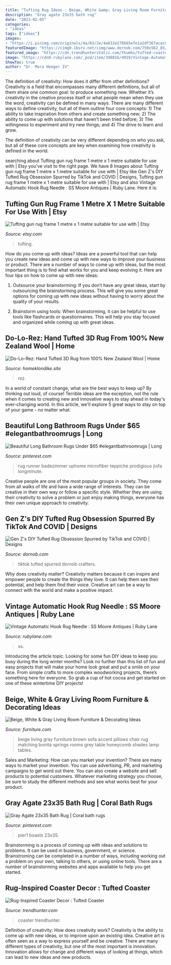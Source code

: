 ```yaml
---
title: "Tufting Rug Ideas : Beige, White &amp; Gray Living Room Furniture &amp; Decorating Ideas"
description: "Gray agate 23x35 bath rug"
date: "2023-02-05"
categories:
- "ideas"
tags: ["ideas"]
images:
- "https://i.pinimg.com/originals/4a/63/2e/4a632e278b65efe1a2df367acac89774.jpg"
featuredImage: "https://cimg0.ibsrv.net/cimg/www.dornob.com/750x562_85/656/Tufted-Rug-by-Trish-Andersen-634656.jpg"
featured_image: "https://cdn.trendhunterstatic.com/thumbs/tufted-coaster.jpeg"
image: "https://cdn0.rubylane.com/_pod/item/398016/4919/Vintage-Automatic-Hook-Rug-Needle-full-4-2048-18-f.jpg"
ShowToc: true
author: "Dr. Mara Hoeger IV"
---
```



The definition of creativity: How does it differ from other definitions?
Creativity is a field that encompasses many different definitions, but all of them share one common goal: to produce something new. Whether it’s creativity in the creative process itself or what people mean when they use the word, creativity can be defined in many ways. 
There are many different ways to define creativity, but all of them outline four core concepts: 1) The ability to take inspiration from others and create something new; 2) The ability to come up with solutions that haven’t been tried before; 3) The willingness to experiment and try new things; and 4) The drive to learn and grow. 

The definition of creativity can be very different depending on who you ask, but all of these core concepts are key when examining how creativity is defined in the world.

	

		
searching about Tufting gun rug frame 1 metre x 1 metre suitable for use with | Etsy you've visit to the right page. We have 8 Images about Tufting gun rug frame 1 metre x 1 metre suitable for use with | Etsy like Gen Z&#039;s DIY Tufted Rug Obsession Spurred by TikTok and COVID | Designs, Tufting gun rug frame 1 metre x 1 metre suitable for use with | Etsy and also Vintage Automatic Hook Rug Needle : SS Moore Antiques | Ruby Lane. Here it is:
		
    
## Tufting Gun Rug Frame 1 Metre X 1 Metre Suitable For Use With | Etsy

<img loading=lazy src="https://i.etsystatic.com/10003406/r/il/a3a3b9/2941985845/il_1588xN.2941985845_tppz.jpg" onerror="this.onerror=null;this.src='https://tse2.mm.bing.net/th?id=OIP.HkokI7VvyHxctVSkkTByqAHaJ3&amp;pid=15.1';" alt="Tufting gun rug frame 1 metre x 1 metre suitable for use with | Etsy">

_Source: etsy.com_

>tufting. 

	

How do you come up with ideas?
Ideas are a powerful tool that can help you create new ideas and come up with new ways to improve your business or product. There are a number of ways to come up with ideas, but the most important thing is to find what works for you and keep evolving it. Here are four tips on how to come up with new ideas:
1. Outsource your brainstorming: If you don’t have any great ideas, start by outsourcing the brainstorming process. This will give you some great options for coming up with new ideas without having to worry about the quality of your results.

2. Brainstorm using tools: When brainstorming, it can be helpful to use tools like flashcards or questionnaires. This will help you stay focused and organized while coming up with great ideas.


    
## Do-Lo-Rez: Hand Tufted 3D Rug From 100% New Zealand Wool | Home

<img loading=lazy src="https://homeklondike.site/wp-content/uploads/2017/03/4.jpg" onerror="this.onerror=null;this.src='https://tse2.mm.bing.net/th?id=OIP.XS1ygGi0RT8JrXCbg6QN-wHaLH&amp;pid=15.1';" alt="Do-Lo-Rez: Hand Tufted 3D Rug from 100% New Zealand Wool | Home">

_Source: homeklondike.site_

>rez. 

	

In a world of constant change, what are the best ways to keep up? By thinking out loud, of course! Terrible ideas are the exception, not the rule when it comes to creating new and innovative ways to stay ahead in today's ever-changing world. In this article, we'll explore 5 great ways to stay on top of your game - no matter what.

    
## Beautiful Long Bathroom Rugs Under $65 #elegantbathroomrugs | Long

<img loading=lazy src="https://i.pinimg.com/originals/9b/80/cc/9b80cc0094762b0a266f6fbf8c66e118.jpg" onerror="this.onerror=null;this.src='https://tse3.mm.bing.net/th?id=OIP.7T58tgnW9m-y3IGj0io_3QHaHa&amp;pid=15.1';" alt="Beautiful Long Bathroom Rugs Under $65 #elegantbathroomrugs | Long">

_Source: pinterest.com_

>rug runner badezimmer uphome microfiber teppiche prodigious jiofa longminute. 

	

Creative people are one of the most popular groups in society. They come from all walks of life and have a wide range of interests. They can be creative in their own way or follow a specific style. Whether they are using their creativity to solve a problem or just enjoy making things, everyone has their own unique approach to creativity.

    
## Gen Z&#039;s DIY Tufted Rug Obsession Spurred By TikTok And COVID | Designs

<img loading=lazy src="https://cimg0.ibsrv.net/cimg/www.dornob.com/750x562_85/656/Tufted-Rug-by-Trish-Andersen-634656.jpg" onerror="this.onerror=null;this.src='https://tse4.mm.bing.net/th?id=OIP.3ylr_PGZcLrIFbVbwn1DTAHaFj&amp;pid=15.1';" alt="Gen Z&#039;s DIY Tufted Rug Obsession Spurred by TikTok and COVID | Designs">

_Source: dornob.com_

>tiktok tufted spurred dornob crafters. 

	

Why does creativity matter?
Creativity matters because it can inspire and empower people to create the things they love. It can help them see their potential, and help them find their voice. Creative art can be a way to connect with the world and make a positive impact.

    
## Vintage Automatic Hook Rug Needle : SS Moore Antiques | Ruby Lane

<img loading=lazy src="https://cdn0.rubylane.com/_pod/item/398016/4919/Vintage-Automatic-Hook-Rug-Needle-full-4-2048-18-f.jpg" onerror="this.onerror=null;this.src='https://tse3.mm.bing.net/th?id=OIP.wmL-VZu0nAEYCoYTcnKMjAHaE-&amp;pid=15.1';" alt="Vintage Automatic Hook Rug Needle : SS Moore Antiques | Ruby Lane">

_Source: rubylane.com_

>ss. 

	

Introducing the article topic.
Looking for some fun DIY ideas to keep you busy during the long winter months? Look no further than this list of fun and easy projects that will make your home look great and put a smile on your face. From simple crafts to more complex woodworking projects, there’s something here for everyone. So grab a cup of hot cocoa and get started on one of these wintertime DIY projects!

    
## Beige, White &amp; Gray Living Room Furniture &amp; Decorating Ideas

<img loading=lazy src="https://images.furniture.com/fm/prod/original/beige-white-gray/bonita-springs-beige-gray-white-living-room.jpeg?v=1509375408" onerror="this.onerror=null;this.src='https://tse4.mm.bing.net/th?id=OIP.TK7Ex6hyCFroo1opqiHt5QHaEG&amp;pid=15.1';" alt="Beige, White &amp; Gray Living Room Furniture &amp; Decorating Ideas">

_Source: furniture.com_

>beige living gray furniture brown sofa accent pillows chair rug matching bonita springs rooms grey table honeycomb shades lamp tables. 

	

Sales and Marketing: How can you market your invention?
There are many ways to market your invention. You can use advertising, PR, and marketing campaigns to get word out there. You can also create a website and sell products to potential customers. Whatever marketing strategy you choose, be sure to study the different methods and see what works best for your product.

    
## Gray Agate 23x35 Bath Rug | Coral Bath Rugs

<img loading=lazy src="https://i.pinimg.com/originals/4a/63/2e/4a632e278b65efe1a2df367acac89774.jpg" onerror="this.onerror=null;this.src='https://tse3.mm.bing.net/th?id=OIP.vYSHzZSz-dVsCcJugI1wvwHaHa&amp;pid=15.1';" alt="Gray Agate 23x35 Bath Rug | Coral bath rugs">

_Source: pinterest.com_

>pier1 boasts 23x35. 

	

Brainstorming is a process of coming up with ideas and solutions to problems. It can be used in business, government, or science. Brainstroming can be completed in a number of ways, including working out a problem on your own, talking to others, or using online tools. There are a number of brainstorming websites and apps available to help you get started.

    
## Rug-Inspired Coaster Decor : Tufted Coaster

<img loading=lazy src="https://cdn.trendhunterstatic.com/thumbs/tufted-coaster.jpeg" onerror="this.onerror=null;this.src='https://tse1.mm.bing.net/th?id=OIP.P-yO0SBtokoDKAbj9V0KqgHaHa&amp;pid=15.1';" alt="Rug-Inspired Coaster Decor : Tufted Coaster">

_Source: trendhunter.com_

>coaster trendhunter. 

	

Definition of creativity: How does creativity work?
Creativity is the ability to come up with new ideas, or to improve upon an existing idea. Creative art is often seen as a way to express yourself and be creative. There are many different types of creativity, but one of the most important is innovation. Innovation allows for change and different ways of looking at things, which can lead to new ideas and new products.

